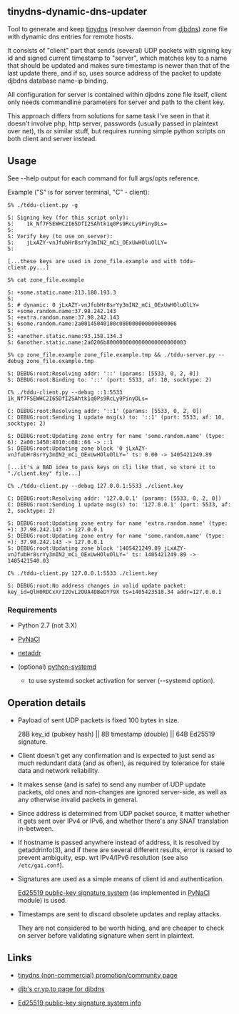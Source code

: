 tinydns-dynamic-dns-updater
--------------------

Tool to generate and keep [tinydns](http://tinydns.org/)
(resolver daemon from [djbdns](http://cr.yp.to/djbdns.html))
zone file with dynamic dns entries for remote hosts.

It consists of "client" part that sends (several) UDP packets with signing key
id and signed current timestamp to "server", which matches key to a name that
should be updated and makes sure timestamp is newer than that of the last update
there, and if so, uses source address of the packet to update djbdns database
name-ip binding.

All configuration for server is contained within djbdns zone file itself, client
only needs commandline parameters for server and path to the client key.

This approach differs from solutions for same task I've seen in that it doesn't
involve php, http server, passwords (usually passed in plaintext over net), tls
or similar stuff, but requires running simple python scripts on both client and
server instead.



Usage
--------------------

See --help output for each command for full args/opts reference.

Example ("S" is for server terminal, "C" - client):

```
S% ./tddu-client.py -g

S: Signing key (for this script only):
S:    1k_Nf7FSEWHC2I65DfI2SAhtk1q0Ps9RcLy9PinyDLs=
S:
S: Verify key (to use on server):
S:    jLxAZY-vnJfubHr8srYy3mIN2_mCi_OExUwHOluOlLY=
S:

[...these keys are used in zone_file.example and with tddu-client.py...]

S% cat zone_file.example

S: +some.static.name:213.180.193.3
S:
S: # dynamic: 0 jLxAZY-vnJfubHr8srYy3mIN2_mCi_OExUwHOluOlLY=
S: +some.random.name:37.98.242.143
S: +extra.random.name:37.98.242.143
S: 6some.random.name:2a00145040100c080000000000000066
S:
S: +another.static.name:93.158.134.3
S: 6another.static.name:2a0206b8000000000000000000000003

S% cp zone_file.example zone_file.example.tmp && ./tddu-server.py --debug zone_file.example.tmp

S: DEBUG:root:Resolving addr: '::' (params: [5533, 0, 2, 0])
S: DEBUG:root:Binding to: '::' (port: 5533, af: 10, socktype: 2)

C% ./tddu-client.py --debug ::1:5533 1k_Nf7FSEWHC2I65DfI2SAhtk1q0Ps9RcLy9PinyDLs=

C: DEBUG:root:Resolving addr: '::1' (params: [5533, 0, 2, 0])
C: DEBUG:root:Sending 1 update msg(s) to: '::1' (port: 5533, af: 10, socktype: 2)

S: DEBUG:root:Updating zone entry for name 'some.random.name' (type: 6): 2a00:1450:4010:c08::66 -> ::1
S: DEBUG:root:Updating zone block '0 jLxAZY-vnJfubHr8srYy3mIN2_mCi_OExUwHOluOlLY=' ts: 0.00 -> 1405421249.89

[...it's a BAD idea to pass keys on cli like that, so store it to "./client.key" file...]

C% ./tddu-client.py --debug 127.0.0.1:5533 ./client.key

C: DEBUG:root:Resolving addr: '127.0.0.1' (params: [5533, 0, 2, 0])
C: DEBUG:root:Sending 1 update msg(s) to: '127.0.0.1' (port: 5533, af: 2, socktype: 2)

S: DEBUG:root:Updating zone entry for name 'extra.random.name' (type: +): 37.98.242.143 -> 127.0.0.1
S: DEBUG:root:Updating zone entry for name 'some.random.name' (type: +): 37.98.242.143 -> 127.0.0.1
S: DEBUG:root:Updating zone block '1405421249.89 jLxAZY-vnJfubHr8srYy3mIN2_mCi_OExUwHOluOlLY=' ts: 1405421249.89 -> 1405421540.03

C% ./tddu-client.py 127.0.0.1:5533 ./client.key

S: DEBUG:root:No address changes in valid update packet: key_id=QlH0RDCxXrI2OvL2OUA4DBeDY79X ts=1405423510.34 addr=127.0.0.1
```


### Requirements

 * Python 2.7 (not 3.X)

 * [PyNaCl](http://pynacl.readthedocs.org/)

 * [netaddr](https://github.com/drkjam/netaddr/)

 * (optional)
   [python-systemd](http://www.freedesktop.org/software/systemd/python-systemd/)
   - to use systemd socket activation for server (--systemd option).



Operation details
--------------------

 * Payload of sent UDP packets is fixed 100 bytes in size.

   28B key_id (pubkey hash) || 8B timestamp (double) || 64B Ed25519 signature.

 * Client doesn't get any confirmation and is expected to just send as much
   redundant data (and as often), as required by tolerance for stale data and
   network reliability.

 * It makes sense (and is safe) to send any number of UDP update packets, old
   ones and non-changes are ignored server-side, as well as any otherwise
   invalid packets in general.

 * Since address is determined from UDP packet source, it matter whether it gets
   sent over IPv4 or IPv6, and whether there's any SNAT translation in-between.

 * If hostname is passed anywhere instead of address, it is resolved by
   getaddrinfo(3), and if there are several different results, error is raised
   to prevent ambiguity, esp. wrt IPv4/IPv6 resolution (see also
   `/etc/gai.conf`).

 * Signatures are used as a simple means of client id and
   authentication.

   [Ed25519 public-key signature system](http://ed25519.cr.yp.to/)
   (as implemented in [PyNaCl](http://pynacl.readthedocs.org/) module)
   is used.

 * Timestamps are sent to discard obsolete updates and replay attacks.

   They are not considered to be worth hiding, and are cheaper to check on
   server before validating signature when sent in plaintext.



Links
--------------------

 * [tinydns (non-commercial) promotion/community page](http://tinydns.org/)

 * [djb's cr.yp.to page for djbdns](http://cr.yp.to/djbdns.html)

 * [Ed25519 public-key signature system info](http://ed25519.cr.yp.to/)
